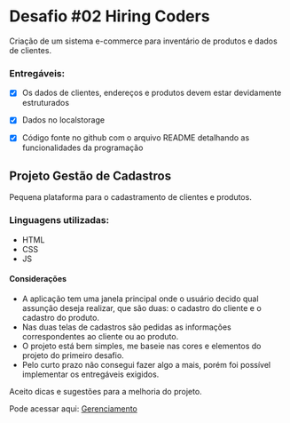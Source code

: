 # Desafio #02 Hiring Coders
Criação de um sistema e-commerce para inventário de produtos e dados de clientes.

### Entregáveis:

- [x] Os dados de clientes, endereços e produtos devem estar devidamente estruturados  

- [x] Dados no localstorage  

- [x] Código fonte no github com o arquivo README detalhando as funcionalidades da programação  

## Projeto Gestão de Cadastros
Pequena plataforma para o cadastramento de clientes e produtos.  

### Linguagens utilizadas:
- HTML
- CSS
- JS

#### Considerações  
- A aplicação tem uma janela principal onde o usuário decido qual assunção deseja realizar, que são duas: o cadastro do cliente e o cadastro do produto.  
- Nas duas telas de cadastros são pedidas as informações correspondentes ao cliente ou ao produto.
- O projeto está bem simples, me baseie nas cores e elementos do projeto do primeiro desafio.  
- Pelo curto prazo não consegui fazer algo a mais, porém foi possível implementar os entregáveis exigidos.  

Aceito dicas e sugestões para a melhoria do projeto.  
  
Pode acessar aqui: [Gerenciamento](https://el-eletronicos.netlify.app/)
